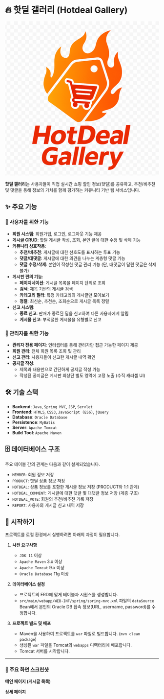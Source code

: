 # 🔥 핫딜 갤러리 (Hotdeal Gallery)

![Hotdeal Gallery Logo](./src/main/resources/images/hotdeal_gallery_logo.jpeg)

**핫딜 갤러리**는 사용자들이 직접 실시간 쇼핑 할인 정보(핫딜)를 공유하고, 추천/비추천 및 댓글을 통해 정보의 가치를 함께 평가하는 커뮤니티 기반 웹 서비스입니다.

## ✨ 주요 기능

### 👤 사용자를 위한 기능

-   **회원 시스템**: 회원가입, 로그인, 로그아웃 기능 제공
-   **게시글 CRUD**: 핫딜 게시글 작성, 조회, 본인 글에 대한 수정 및 삭제 기능
-   **커뮤니티 상호작용**:
    -   **추천/비추천**: 게시글에 대한 선호도를 표시하는 투표 기능
    -   **댓글/대댓글**: 게시글에 대한 의견을 나누는 계층형 댓글 기능
    -   **댓글 수정/삭제**: 본인이 작성한 댓글 관리 기능 (단, 대댓글이 달린 댓글은 삭제 불가)
-   **게시판 편의 기능**:
    -   **페이지네이션**: 게시글 목록을 페이지 단위로 조회
    -   **검색**: 제목 기반의 게시글 검색
    -   **카테고리 필터**: 특정 카테고리의 게시글만 모아보기
    -   **정렬**: 최신순, 추천순, 조회순으로 게시글 목록 정렬
-   **신고 시스템**:
    -   **종료 신고**: 판매가 종료된 딜을 신고하여 다른 사용자에게 알림
    -   **게시물 신고**: 부적절한 게시물을 유형별로 신고

### 👑 관리자를 위한 기능

-   **관리자 전용 페이지**: 인터셉터를 통해 관리자만 접근 가능한 페이지 제공
-   **회원 관리**: 전체 회원 목록 조회 및 관리
-   **신고 관리**: 사용자들이 신고한 게시글 내역 확인
-   **공지글 작성**:
    -   제목과 내용만으로 간단하게 공지글 작성 가능
    -   작성된 공지글은 게시판 최상단 별도 영역에 고정 노출 (수직 캐러셀 UI)

## 🛠️ 기술 스택

-   **Backend**: `Java`, `Spring MVC`, `JSP`, `Servlet`
-   **Frontend**: `HTML5`, `CSS3`, `JavaScript (ES6)`, `jQuery`
-   **Database**: `Oracle Database`
-   **Persistence**: `MyBatis`
-   **Server**: `Apache Tomcat`
-   **Build Tool**: `Apache Maven`

## 🗄️ 데이터베이스 구조

주요 테이블 간의 관계는 다음과 같이 설계되었습니다.

-   `MEMBER`: 회원 정보 저장
-   `PRODUCT`: 핫딜 상품 정보 저장
-   `HOTDEAL`: 상품 정보를 포함한 게시글 정보 저장 (PRODUCT와 1:1 관계)
-   `HOTDEAL_COMMENT`: 게시글에 대한 댓글 및 대댓글 정보 저장 (계층 구조)
-   `HOTDEAL_VOTE`: 회원의 추천/비추천 기록 저장
-   `REPORT`: 사용자의 게시글 신고 내역 저장

## 🚀 시작하기

프로젝트를 로컬 환경에서 실행하려면 아래의 과정이 필요합니다.

1.  **사전 요구사항**
    -   `JDK 11` 이상
    -   `Apache Maven` 3.x 이상
    -   `Apache Tomcat` 9.x 이상
    -   `Oracle Database` 11g 이상

2.  **데이터베이스 설정**
    -   프로젝트의 ERD에 맞게 테이블과 시퀀스를 생성합니다.
    -   `src/main/webapp/WEB-INF/spring/spring-mvc.xml` 파일의 `dataSource` Bean에서 본인의 Oracle DB 접속 정보(URL, username, password)를 수정합니다.

3.  **프로젝트 빌드 및 배포**
    -   Maven을 사용하여 프로젝트를 `war` 파일로 빌드합니다. (`mvn clean package`)
    -   생성된 `war` 파일을 Tomcat의 `webapps` 디렉터리에 배포합니다.
    -   Tomcat 서버를 시작합니다.

---

### 📸 주요 화면 스크린샷

**메인 페이지 (게시글 목록)**


**상세 페이지**
